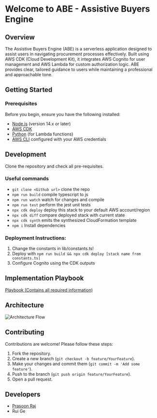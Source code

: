 # Welcome to ABE - Assistive Buyers Engine

## Overview

The Assistive Buyers Engine (ABE) is a serverless application designed to assist users in navigating procurement processes effectively. Built using AWS CDK (Cloud Development Kit), it integrates AWS Cognito for user management and AWS Lambda for custom authorization logic. ABE provides clear, tailored guidance to users while maintaining a professional and approachable tone.


## Getting Started

### Prerequisites

Before you begin, ensure you have the following installed:

- [Node.js](https://nodejs.org/) (version 14.x or later)
- [AWS CDK](https://docs.aws.amazon.com/cdk/latest/guide/work-with-cdk-nodejs.html)
- [Python](https://www.python.org/) (for Lambda functions)
- [AWS CLI](https://aws.amazon.com/cli/) configured with your AWS credentials


## Development

Clone the repository and check all pre-requisites.

### Useful commands

* `git clone <Github url>` clone the repo
* `npm run build`   compile typescript to js
* `npm run watch`   watch for changes and compile
* `npm run test`    perform the jest unit tests
* `npx cdk deploy`  deploy this stack to your default AWS account/region
* `npx cdk diff`    compare deployed stack with current state
* `npx cdk synth`   emits the synthesized CloudFormation template
* `npm i`  Install dependencies

### Deployment Instructions:

1. Change the constants in lib/constants.ts!
2. Deploy with `npm run build && npx cdk deploy [stack name from constants.ts]`
3. Configure Cognito using the CDK outputs


## Implementation Playbook
[Playbook (Contains all required information)](https://drive.google.com/file/d/1VGy9SLVDIfwF0VHEA8sdsHzm85cuEeG_/view?usp=sharing)

## Architecture
![Architecture Flow](https://github.com/user-attachments/assets/e36f3313-b345-4e0d-8403-31e9b0473854)


## Contributing

Contributions are welcome! Please follow these steps:

1. Fork the repository.
2. Create a new branch (`git checkout -b feature/YourFeature`).
3. Make your changes and commit them (`git commit -m 'Add some feature'`).
4. Push to the branch (`git push origin feature/YourFeature`).
5. Open a pull request.

## Developers
  - [Prasoon Raj](https://www.linkedin.com/in/prasoon-raj-902/)
  - Rui Ge
